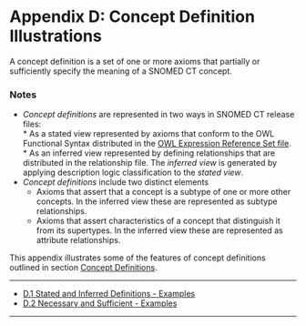 # Appendix D: Concept Definition Illustrations

A concept definition is a set of one or more axioms that partially or sufficiently specify the meaning of a SNOMED CT concept.

### Notes

* _Concept definitions_ are represented in two ways in SNOMED CT release files:\
  \* As a stated view represented by axioms that conform to the OWL Functional Syntax distributed in the [OWL Expression Reference Set file](../appendix-b.-specification-reference-information/o/owl-expression-reference-set-file.md).\
  \* As an inferred view represented by defining relationships that are distributed in the relationship file. The _inferred view_ is generated by applying description logic classification to the _stated view_.
* _Concept definitions_ include two distinct elements
  * Axioms that assert that a concept is a subtype of one or more other concepts. In the inferred view these are represented as subtype relationships.
  * Axioms that assert characteristics of a concept that distinguish it from its supertypes. In the inferred view these are represented as attribute relationships.

This appendix illustrates some of the features of concept definitions outlined in section [Concept Definitions](<../../2 snomed-ct-logical-model/2.3 concept-definitions/>).

***

* [D.1 Stated and Inferred Definitions - Examples](../../D.1-Stated-and-Inferred-Definitions---Examples_71172657.html)
* [D.2 Necessary and Sufficient - Examples](../../D.2-Necessary-and-Sufficient---Examples_71172658.html)

***

